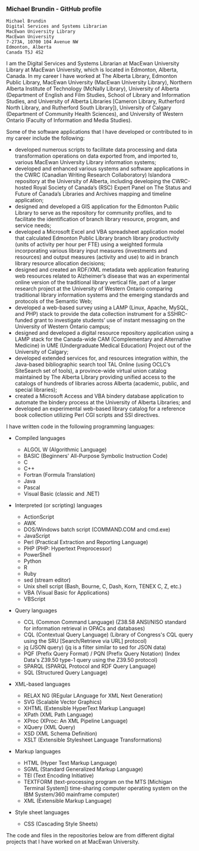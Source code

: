### Michael Brundin - GitHub profile

```
Michael Brundin
Digital Services and Systems Librarian
MacEwan University Library
MacEwan University
7-273A, 10700 104 Avenue NW
Edmonton, Alberta
Canada T5J 4S2
```

I am the Digital Services and Systems Librarian at MacEwan University Library
at MacEwan University, which is located in Edmonton, Alberta, Canada.  In my
career I have worked at The Alberta Library, Edmonton Public Library, MacEwan
University (MacEwan University Library), Northern Alberta Institute of
Technology (McNally Library), University of Alberta (Department of English and
Film Studies, School of Library and Information Studies, and University of
Alberta Libraries \[Cameron Library, Rutherford North Library, and Rutherford
South Library\]), University of Calgary (Department of Community Health
Sciences), and University of Western Ontario (Faculty of Information and Media
Studies).

Some of the software applications that I have developed or contributed to in my
career include the following:

- developed numerous scripts to facilitate data processing and data
  transformation operations on data exported from, and imported to, various
  MacEwan University Library information systems;
- developed and enhanced various systems and software applications in the CWRC
  (Canadian Writing Research Collaboratory) Islandora repository at the
  University of Alberta, including developing the CWRC-hosted Royal Society of
  Canada’s (RSC) Expert Panel on The Status and Future of Canada’s Libraries
  and Archives mapping and timeline application;
- designed and developed a GIS application for the Edmonton Public Library to
  serve as the repository for community profiles, and to facilitate the
  identification of branch library resource, program, and service needs;
- developed a Microsoft Excel and VBA spreadsheet application model that
  calculated Edmonton Public Library branch library productivity (units of
  activity per hour per FTE) using a weighted formula incorporating various
  library input measures (investments and resources) and output measures
  (activity and use) to aid in branch library resource allocation decisions;
- designed and created an RDF/XML metadata web application featuring web
  resources related to Alzheimer’s disease that was an experimental online
  version of the traditional library vertical file, part of a larger research
  project at the University of Western Ontario comparing traditional library
  information systems and the emerging standards and protocols of the Semantic
  Web;
- developed a web-based survey using a LAMP (Linux, Apache, MySQL, and PHP)
  stack to provide the data collection instrument for a SSHRC-funded grant to
  investigate students’ use of instant messaging on the University of Western
  Ontario campus;
- designed and developed a digital resource repository application using a LAMP
  stack for the Canada-wide CAM (Complementary and Alternative Medicine) in UME
  (Undergraduate Medical Education) Project out of the University of Calgary;
- developed extended services for, and resources integration within, the
  Java-based bibliographic search tool TAL Online (using OCLC’s SiteSearch set
  of tools), a province-wide virtual union catalog maintained by The Alberta
  Library providing unified access to the catalogs of hundreds of libraries
  across Alberta (academic, public, and special libraries);
- created a Microsoft Access and VBA bindery database application to automate
  the bindery process at the University of Alberta Libraries; and
- developed an experimental web-based library catalog for a reference book
  collection utilizing Perl CGI scripts and SSI directives.

I have written code in the following programming languages:

- Compiled languages
  - ALGOL W (Algorithmic Language)
  - BASIC (Beginners' All-Purpose Symbolic Instruction Code)
  - C
  - C++
  - Fortran (Formula Translation)
  - Java
  - Pascal
  - Visual Basic (classic and .NET)

- Interpreted (or scripting) languages
  - ActionScript
  - AWK
  - DOS/Windows batch script (COMMAND.COM and cmd.exe)
  - JavaScript
  - Perl (Practical Extraction and Reporting Language)
  - PHP (PHP: Hypertext Preprocessor)
  - PowerShell
  - Python
  - R
  - Ruby
  - sed (stream editor)
  - Unix shell script (Bash, Bourne, C, Dash, Korn, TENEX C, Z, etc.)
  - VBA (Visual Basic for Applications)
  - VBScript

- Query languages
  - CCL (Common Command Language) (Z38.58 ANSI/NISO standard for information
    retrieval in OPACs and databases)
  - CQL (Contextual Query Language) (Library of Congress's CQL query using the
    SRU \[Search/Retrieve via URL\] protocol)
  - jq (JSON query) (jq is a filter similar to sed for JSON data)
  - PQF (Prefix Query Format) / PQN (Prefix Query Notation) (Index Data's
    Z39.50 type-1 query using the Z39.50 protocol)
  - SPARQL (SPARQL Protocol and RDF Query Language)
  - SQL (Structured Query Language)

- XML-based languages
  - RELAX NG (REgular LAnguage for XML Next Generation)
  - SVG (Scalable Vector Graphics)
  - XHTML (Extensible HyperText Markup Language)
  - XPath (XML Path Language)
  - XProc (XProc: An XML Pipeline Language)
  - XQuery (XML Query)
  - XSD (XML Schema Definition)
  - XSLT (Extensible Stylesheet Language Transformations)

- Markup languages
  - HTML (Hyper Text Markup Language)
  - SGML (Standard Generalized Markup Language)
  - TEI (Text Encoding Initiative)
  - TEXTFORM (text-processing program on the MTS \[Michigan Terminal System\])
    time-sharing computer operating system on the IBM System/360 mainframe
    computer)
  - XML (Extensible Markup Language)

- Style sheet languages
  - CSS (Cascading Style Sheets)

The code and files in the repositories below are from different digital
projects that I have worked on at MacEwan University.
